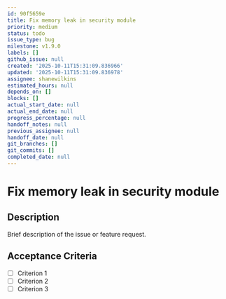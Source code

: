 ```yaml
---
id: 90f5659e
title: Fix memory leak in security module
priority: medium
status: todo
issue_type: bug
milestone: v1.9.0
labels: []
github_issue: null
created: '2025-10-11T15:31:09.836966'
updated: '2025-10-11T15:31:09.836978'
assignee: shanewilkins
estimated_hours: null
depends_on: []
blocks: []
actual_start_date: null
actual_end_date: null
progress_percentage: null
handoff_notes: null
previous_assignee: null
handoff_date: null
git_branches: []
git_commits: []
completed_date: null
---
```


# Fix memory leak in security module

## Description

Brief description of the issue or feature request.

## Acceptance Criteria

- [ ] Criterion 1
- [ ] Criterion 2
- [ ] Criterion 3